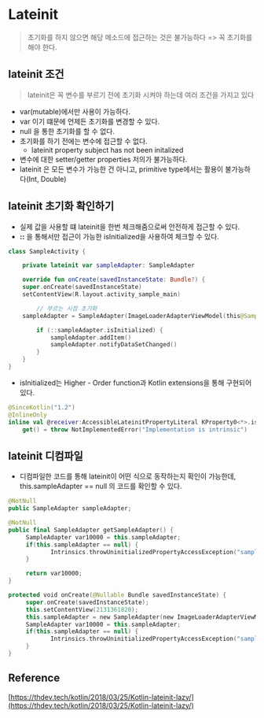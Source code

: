 # Lateinit

> 초기화를 하지 않으면 해당 메소드에 접근하는 것은 불가능하다 => 꼭 초기화를 해야 한다.

## lateinit 조건

> lateinit은 꼭 변수를 부르기 전에 초기화 시켜야 하는데 여러 조건을 가지고 있다

* var(mutable)에서만 사용이 가능하다.
* var 이기 떄문에 언제든 초기화를 변경할 수 있다.
* null 을 통한 초기화를 할 수 없다.
* 초기화를 하기 전에는 변수에 접근할 수 없다.
  * lateinit property subject has not been initalized
* 변수에 대한 setter/getter properties 저의가 불가능하다.
* lateinit 은 모든 변수가 가능한 건 아니고, primitive type에서는 활용이 불가능하다(Int, Double)



## lateinit 초기화 확인하기

* 실제 값을 사용할 떄  lateinit을 한번 체크해줌으로써 안전하게 접근할 수 있다.
* **::** 을 통해서만 접근이 가능한 isInitialized을 사용하여 체크할 수 있다.

```kotlin
class SampleActivity {

	private lateinit var sampleAdapter: SampleAdapter

	override fun onCreate(savedInstanceState: Bundle?) {
    super.onCreate(savedInstanceState)
    setContentView(R.layout.activity_sample_main)

		// 부르는 시점 초기화
    sampleAdapter = SampleAdapter(ImageLoaderAdapterViewModel(this@SampleMainActivity, 3))

		if (::sampleAdapter.isInitialized) {
			sampleAdapter.addItem()
			sampleAdapter.notifyDataSetChanged()
		}
	}
}
```

* isInitialized는 Higher - Order function과 Kotlin extensions을 통해 구현되어 있다.

```kotlin
@SinceKotlin("1.2")
@InlineOnly
inline val @receiver:AccessibleLateinitPropertyLiteral KProperty0<*>.isInitialized: Boolean
    get() = throw NotImplementedError("Implementation is intrinsic")

```

## lateinit  디컴파일

* 디컴파일한 코드를 통해 lateinit이 어떤 식으로 동작하는지 확인이 가능한데, this.sampleAdapter == null 의 코드를 확인할 수 있다.

```kotlin
@NotNull
public SampleAdapter sampleAdapter;

@NotNull
public final SampleAdapter getSampleAdapter() {
	 SampleAdapter var10000 = this.sampleAdapter;
	 if(this.sampleAdapter == null) {
			Intrinsics.throwUninitializedPropertyAccessException("sampleAdapter");
	 }

	 return var10000;
}

protected void onCreate(@Nullable Bundle savedInstanceState) {
	 super.onCreate(savedInstanceState);
	 this.setContentView(2131361820);
	 this.sampleAdapter = new SampleAdapter(new ImageLoaderAdapterViewModel((Context)this, 3));
	 SampleAdapter var10000 = this.sampleAdapter;
	 if(this.sampleAdapter == null) {
			Intrinsics.throwUninitializedPropertyAccessException("sampleAdapter");
	 }
}
```





## Reference

[https://thdev.tech/kotlin/2018/03/25/Kotlin-lateinit-lazy/](https://thdev.tech/kotlin/2018/03/25/Kotlin-lateinit-lazy/)



